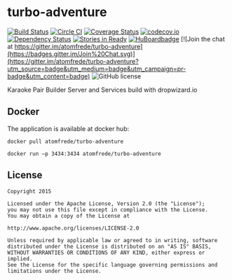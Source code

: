# turbo-adventure

[![Build Status](https://travis-ci.org/atomfrede/turbo-adventure.svg?branch=master)](https://travis-ci.org/atomfrede/turbo-adventure)
[![Circle CI](https://circleci.com/gh/atomfrede/turbo-adventure.svg?style=svg)](https://circleci.com/gh/atomfrede/turbo-adventure)
[![Coverage Status](https://coveralls.io/repos/atomfrede/turbo-adventure/badge.svg?branch=master)](https://coveralls.io/r/atomfrede/turbo-adventure?branch=master)
[![codecov.io](http://codecov.io/github/atomfrede/turbo-adventure/coverage.svg?branch=master)](http://codecov.io/github/atomfrede/turbo-adventure?branch=master)
[![Dependency Status](https://www.versioneye.com/user/projects/5522676e971f7847ca0004a5/badge.svg?style=flat)](https://www.versioneye.com/user/projects/5522676e971f7847ca0004a5)
[![Stories in Ready](https://badge.waffle.io/atomfrede/turbo-adventure.svg?label=ready&title=Ready)](http://waffle.io/atomfrede/turbo-adventure)
[![HuBoardbadge](http://img.shields.io/badge/Hu-Board-7965cc.svg)](https://huboard.com/atomfrede/turbo-adventure#/)
[![Join the chat at https://gitter.im/atomfrede/turbo-adventure](https://badges.gitter.im/Join%20Chat.svg)](https://gitter.im/atomfrede/turbo-adventure?utm_source=badge&utm_medium=badge&utm_campaign=pr-badge&utm_content=badge)
![GitHub license](https://img.shields.io/github/license/atomfrede/turbo-adventure.svg?style=flat)

Karaoke Pair Builder Server and Services build with dropwizard.io

## Docker

The application is available at docker hub:

``docker pull atomfrede/turbo-adventure``

``docker run –p 3434:3434 atomfrede/turbo-adventure``

## License


    Copyright 2015

    Licensed under the Apache License, Version 2.0 (the "License");
    you may not use this file except in compliance with the License.
    You may obtain a copy of the License at

    http://www.apache.org/licenses/LICENSE-2.0

    Unless required by applicable law or agreed to in writing, software
    distributed under the License is distributed on an "AS IS" BASIS,
    WITHOUT WARRANTIES OR CONDITIONS OF ANY KIND, either express or implied.
    See the License for the specific language governing permissions and
    limitations under the License.
